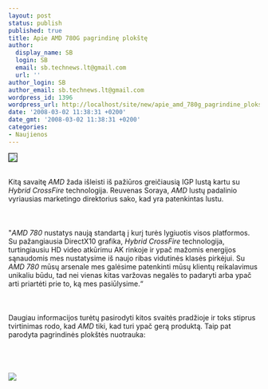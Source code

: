 ```yaml
---
layout: post
status: publish
published: true
title: Apie AMD 780G pagrindinę plokštę
author:
  display_name: SB
  login: SB
  email: sb.technews.lt@gmail.com
  url: ''
author_login: SB
author_email: sb.technews.lt@gmail.com
wordpress_id: 1396
wordpress_url: http://localhost/site/new/apie_amd_780g_pagrindine_plokste/
date: '2008-03-02 11:38:31 +0200'
date_gmt: '2008-03-02 11:38:31 +0200'
categories:
- Naujienos
---
```

<div class="imgright"><img src="http://tbn0.google.com/images?q=tbn:CqO29Biy-zNe1M:http://www.slashgear.com/gallery/data_files/2/7/8/amd-logo.png" border="1"></div>
<p><br>Kitą savaitę <i>AMD</i> žada išleisti iš pažiūros greičiausią IGP lustą kartu su <i>Hybrid CrossFire</i> technologija. Reuvenas Soraya, <i>AMD</i> lustų padalinio vyriausias marketingo direktorius sako, kad yra patenkintas lustu.<br />
<br><br />
<br>&quot;<i>AMD 780</i> nustatys naują standartą į kurį turės lygiuotis visos platformos. Su pažangiausia DirectX10 grafika, <i>Hybrid CrossFire</i> technologija, turtingiausiu HD video atkūrimu AK rinkoje ir ypač mažomis energijos sąnaudomis mes nustatysime iš naujo ribas vidutinės klasės pirkėjui. Su <i>AMD 780</i> mūsų arsenale mes galėsime patenkinti mūsų klientų reikalavimus unikaliu būdu, tad nei vienas kitas varžovas negalės to padaryti arba ypač arti priartėti prie to, ką mes pasiūlysime.“<br />
<br><br />
<br>Daugiau informacijos turėtų pasirodyti kitos svaitės pradžioje ir toks stiprus tvirtinimas rodo, kad <i>AMD</i> tiki, kad turi ypač gerą produktą. Taip pat parodyta pagrindinės plokštės nuotrauka:<br />
<br><br />
<br><br><img src="http://img186.imageshack.us/img186/4872/reuven780gcz7.jpg"><br><br />
<br><br />
<br><br />
<br></p>
